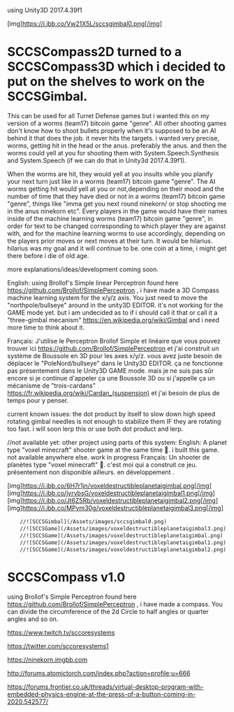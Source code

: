 

using Unity3D 2017.4.39f1

[img]https://i.ibb.co/Vw21X5L/sccsgimbal0.png[/img]

# SCCSCompass2D turned to a SCCSCompass3D which i decided to put on the shelves to work on the SCCSGimbal.

This can be used for all Turret Defense games but i wanted this on my version of a worms (team17) bitcoin game "genre". All other shooting games don't know how to shoot bullets properly when it's supposed to be an AI behind it that does the job. it never hits the targets. i wanted very precise, worms, getting hit in the head or the anus. preferably the anus. and then the worms could yell at you for shooting them with System.Speech.Synthesis and System.Speech (if we can do that in Unity3d 2017.4.39f1). 

When the worms are hit, they would yell at you insults while you planify your next turn just like in a worms (team17) bitcoin game "genre". The AI worms getting hit would yell at you or not,depending on their mood and the number of time that they have died or not in a worms (team17) bitcoin game "genre", things like "imma get you next round ninekorn/ or stop shooting me in the anus ninekorn etc". Every players in the game would have their names inside of the machine learning worms (team17) bitcoin game "genre", in order for text to be changed corresponding to which player they are against with, and for the machine learning worms to use accordingly, depending on the players prior moves or next moves at their turn. It would be hilarius. hilarius was my goal and it will continue to be.
one coin at a time, i might get there before i die of old age.

more explanations/ideas/development coming soon.

English: using Brollof's Simple linear Perceptron found here https://github.com/Brollof/SimplePerceptron , i have made a 3D Compass  machine learning system for the x/y/z axis. You just need to move the "northpole/bullseye" around in the unity3D EDITOR. it's not working for the GAME mode yet. but i am undecided as to if i should call it that or call it a "three-gimbal mecanism" https://en.wikipedia.org/wiki/Gimbal and i need more time to think about it.

Français: J'utilise le Perceptron Brollof Simple et linéaire que vous pouvez trouver ici https://github.com/Brollof/SimplePerceptron  et j'ai construit un système de Boussole en 3D pour les axes x/y/z. vous avez juste besoin de déplacer le "PoleNord/bullseye" dans le Unity3D EDITOR. ça ne fonctionne pas présentement dans le Unity3D GAME mode. mais je ne suis pas sûr encore si je continue d'appeler ça une Boussole 3D ou si j'appelle ça un mécanisme de "trois-cardans" https://fr.wikipedia.org/wiki/Cardan_(suspension) et j'ai besoin de plus de temps pour y penser.

current known issues: the dot product by itself to slow down high speed rotating gimbal needles is not enough to stabilize them IF they are rotating too fast. i will soon lerp this or use both dot product and lerp. 

//not available yet: other project using parts of this system:
English: A planet type "voxel minecraft" shooter game at the same time 🙂. i built this game. not available anywhere else. work in progress
Français: Un shooter de planètes type "voxel minecraft" 🙂. c'est moi qui a construit ce jeu. présentement non disponible ailleurs. en développement . 

[img]https://i.ibb.co/6H7r1jn/voxeldestructibleplanetaigimbal.png[/img]
[img]https://i.ibb.co/jyrvbsG/voxeldestructibleplanetaigimbal1.png[/img]
[img]https://i.ibb.co/Jt6Z5Rb/voxeldestructibleplanetaigimbal2.png[/img]
[img]https://i.ibb.co/MPvm30g/voxeldestructibleplanetaigimbal3.png[/img]

        //![SCCSGimbal](/Assets/images/sccsgimbal0.png)
        //![SCCSGame](/Assets/images/voxeldestructibleplanetaigimbal3.png)
        //![SCCSGame](/Assets/images/voxeldestructibleplanetaigimbal.png)
        //![SCCSGame](/Assets/images/voxeldestructibleplanetaigimbal1.png)
        //![SCCSGame](/Assets/images/voxeldestructibleplanetaigimbal2.png)

# SCCSCompass v1.0
using Brollof's Simple Perceptron found here https://github.com/Brollof/SimplePerceptron , i have made a compass. You can divide the circumference of the 2d Circle to half angles or quarter angles and so on.


https://www.twitch.tv/sccoresystems

https://twitter.com/sccoresystems1

https://ninekorn.imgbb.com

http://forums.atomictorch.com/index.php?action=profile;u=666

https://forums.frontier.co.uk/threads/virtual-desktop-program-with-embedded-physics-engine-at-the-press-of-a-button-coming-in-2020.542577/




